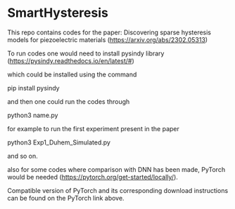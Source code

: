 # SmartHysteresis

This repo contains codes for the paper: Discovering sparse hysteresis models for piezoelectric materials (https://arxiv.org/abs/2302.05313)

To run codes one would need to install pysindy library (https://pysindy.readthedocs.io/en/latest/#)

which could be installed using the command 

pip install pysindy

and then one could run the codes through

python3 name.py

for example to run the first experiment present in the paper 

python3 Exp1_Duhem_Simulated.py

and so on.

also for some codes where comparison with DNN has been made, PyTorch would be needed (https://pytorch.org/get-started/locally/).

Compatible version of PyTorch and its corresponding download instructions can be found on the PyTorch link above.
